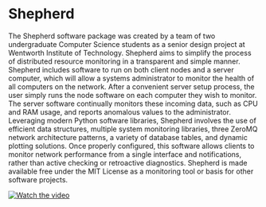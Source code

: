 # Shepherd
The Shepherd software package was created by a team of two undergraduate Computer Science students as a senior design project at Wentworth Institute of Technology. Shepherd aims to simplify the process of distributed resource monitoring in a transparent and simple manner. Shepherd includes software to run on both client nodes and a server computer, which will allow a systems administrator to monitor the health of all computers on the network. After a convenient server setup process, the user simply runs the node software on each computer they wish to monitor. The server software continually monitors these incoming data, such as CPU and RAM usage, and reports anomalous values to the administrator. Leveraging modern Python software libraries, Shepherd involves the use of efficient data structures, multiple system monitoring libraries, three ZeroMQ network architecture patterns, a variety of database tables, and dynamic plotting solutions. Once properly configured, this software allows clients to monitor network performance from a single interface and notifications, rather than active checking or retroactive diagnostics. Shepherd is made available free under the MIT License as a monitoring tool or basis for other software projects.

[![Watch the video](https://img.youtube.com/vi/51SBbTJ1GYw/default.jpg)](https://youtu.be/51SBbTJ1GYw)
